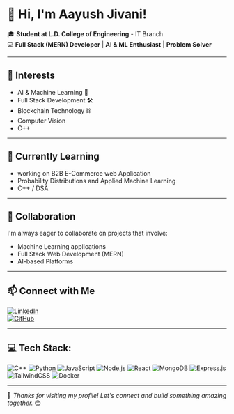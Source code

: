 # 👋 Hi, I'm Aayush Jivani!

🎓 **Student at L.D. College of Engineering** - IT Branch  
💻 **Full Stack (MERN) Developer** | **AI & ML Enthusiast** | **Problem Solver**   

---

## 👀 Interests
- AI & Machine Learning 🤖
- Full Stack Development 🛠️
- Blockchain Technology ⛓️
- Computer Vision
- C++

---

## 🌱 Currently Learning
- working on B2B E-Commerce web Application 
- Probability Distributions and Applied Machine Learning
- C++ / DSA 
---

## 💞️ Collaboration
I'm always eager to collaborate on projects that involve:
- Machine Learning applications
- Full Stack Web Development (MERN)
- AI-based Platforms

---

## 📫 Connect with Me
[![LinkedIn](https://img.shields.io/badge/LinkedIn-%230077B5.svg?logo=linkedin&logoColor=white)](https://www.linkedin.com/in/aayush-jivani)  
[![GitHub](https://img.shields.io/badge/GitHub-%23121011.svg?logo=github&logoColor=white)](https://github.com/Aayush2302)  

---

## 💻 Tech Stack:
![C++](https://img.shields.io/badge/C++-%2300599C.svg?style=for-the-badge&logo=c%2B%2B&logoColor=white)
![Python](https://img.shields.io/badge/Python-%233776AB.svg?style=for-the-badge&logo=python&logoColor=white)
![JavaScript](https://img.shields.io/badge/JavaScript-%23F7DF1E.svg?style=for-the-badge&logo=javascript&logoColor=black)
![Node.js](https://img.shields.io/badge/Node.js-%23339933.svg?style=for-the-badge&logo=node.js&logoColor=white)
![React](https://img.shields.io/badge/React-%2361DAFB.svg?style=for-the-badge&logo=react&logoColor=black)
![MongoDB](https://img.shields.io/badge/MongoDB-%2347A248.svg?style=for-the-badge&logo=mongodb&logoColor=white)
![Express.js](https://img.shields.io/badge/Express.js-%23404D59.svg?style=for-the-badge&logo=express&logoColor=white)
![TailwindCSS](https://img.shields.io/badge/TailwindCSS-%2306B6D4.svg?style=for-the-badge&logo=tailwindcss&logoColor=white)
![Docker](https://img.shields.io/badge/Docker-%230db7ed.svg?style=for-the-badge&logo=docker&logoColor=white)

---


🌟 _Thanks for visiting my profile! Let's connect and build something amazing together._ 😊
